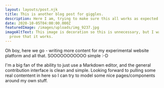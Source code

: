 ```yaml
---
layout: layouts/post.njk
title: This is another blog post for giggles.
description: Here I am, trying to make sure this all works as expected.
date: 2020-10-05T04:00:00.000Z
featuredImage: /images/uploads/img_9237.jpg
imageAltText: This image is decoration so this is unnecessary, but I wanted to
  prove that it works.
---
```

Oh boy, here we go - writing more content for my experimental website platform and all that. SOOOOOOOOOOO simple :-D

I'm a big fan of the ability to just use a Markdown editor, and the general contribution interface is clean and simple. Looking forward to pulling some real contentent in here so I can try to model some nice pages/components around my own stuff.